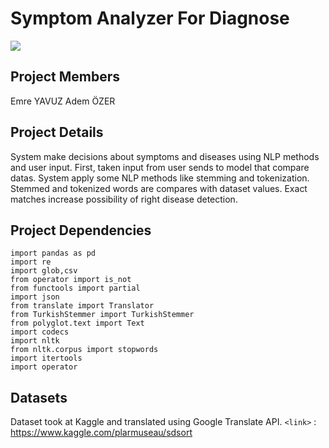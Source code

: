 # Symptom Analyzer For Diagnose

![](https://i.ibb.co/s6yZqCC/Untitled.jpg)

## Project Members
Emre YAVUZ
Adem ÖZER


## Project Details
System make decisions about symptoms and diseases using NLP methods and user input. First, taken input from user sends to model that compare datas. System apply some NLP methods like stemming and tokenization. Stemmed and tokenized words are compares with dataset values. Exact matches increase possibility of right disease detection.

## Project Dependencies
```
import pandas as pd
import re
import glob,csv
from operator import is_not
from functools import partial
import json
from translate import Translator
from TurkishStemmer import TurkishStemmer
from polyglot.text import Text
import codecs
import nltk
from nltk.corpus import stopwords
import itertools
import operator
```

## Datasets
Dataset took at Kaggle and translated using Google Translate API.
`<link>` : <https://www.kaggle.com/plarmuseau/sdsort>
